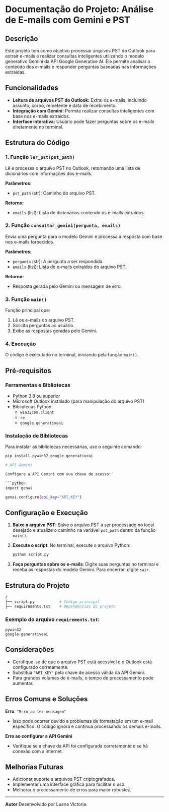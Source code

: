 # Documentação do Projeto: Análise de E-mails com Gemini e PST

## Descrição
Este projeto tem como objetivo processar arquivos PST do Outlook para extrair e-mails e realizar consultas inteligentes utilizando o modelo generativo Gemini da API Google Generative AI. Ele permite analisar o conteúdo dos e-mails e responder perguntas baseadas nas informações extraídas.

## Funcionalidades
- **Leitura de arquivos PST do Outlook:** Extrai os e-mails, incluindo assunto, corpo, remetente e data de recebimento.
- **Integração com Gemini:** Permite realizar consultas inteligentes com base nos e-mails extraídos.
- **Interface interativa:** Usuário pode fazer perguntas sobre os e-mails diretamente no terminal.

## Estrutura do Código

### 1. **Função `ler_pst(pst_path)`**
Lê e processa o arquivo PST no Outlook, retornando uma lista de dicionários com informações dos e-mails.

**Parâmetros:**
- `pst_path` (str): Caminho do arquivo PST.

**Retorno:**
- `emails` (list): Lista de dicionários contendo os e-mails extraídos.

### 2. **Função `consultar_gemini(pergunta, emails)`**
Envia uma pergunta para o modelo Gemini e processa a resposta com base nos e-mails fornecidos.

**Parâmetros:**
- `pergunta` (str): A pergunta a ser respondida.
- `emails` (list): Lista de e-mails extraídos do arquivo PST.

**Retorno:**
- Resposta gerada pelo Gemini ou mensagem de erro.

### 3. **Função `main()`**
Função principal que:
1. Lê os e-mails do arquivo PST.
2. Solicita perguntas ao usuário.
3. Exibe as respostas geradas pelo Gemini.

### 4. **Execução**
O código é executado no terminal, iniciando pela função `main()`.

## Pré-requisitos

### Ferramentas e Bibliotecas
- Python 3.8 ou superior
- Microsoft Outlook instalado (para manipulação do arquivo PST)
- Bibliotecas Python:
  - `win32com.client`
  - `re`
  - `google.generativeai`

### Instalação de Bibliotecas
Para instalar as bibliotecas necessárias, use o seguinte comando:
```bash
pip install pywin32 google-generativeai

# API Gemini

Configure a API Gemini com sua chave de acesso:

```python
import genai

genai.configure(api_key="API_KEY")
```

## Configuração e Execução

1. **Baixe o arquivo PST**: Salve o arquivo PST a ser processado no local desejado e atualize o caminho na variável `pst_path` dentro da função `main()`.

2. **Execute o script**: No terminal, execute o arquivo Python:

   ```bash
   python script.py
   ```

3. **Faça perguntas sobre os e-mails**: Digite suas perguntas no terminal e receba as respostas do modelo Gemini. Para encerrar, digite `sair`.

## Estrutura do Projeto

```bash
/
├── script.py           # Código principal
├── requirements.txt    # Dependências do projeto
```

### Exemplo do arquivo `requirements.txt`:

```
pywin32
google-generativeai
```

## Considerações

- Certifique-se de que o arquivo PST está acessível e o Outlook está configurado corretamente.
- Substitua `"API_KEY"` pela chave de acesso válida da API Gemini.
- Para grandes volumes de e-mails, o tempo de processamento pode aumentar.

## Erros Comuns e Soluções

**Erro**: `"Erro ao ler mensagem"`

- Isso pode ocorrer devido a problemas de formatação em um e-mail específico. O código ignora e continua processando os demais e-mails.

**Erro ao configurar a API Gemini**

- Verifique se a chave da API foi configurada corretamente e se há conexão com a internet.

## Melhorias Futuras

- Adicionar suporte a arquivos PST criptografados.
- Implementar uma interface gráfica para facilitar o uso.
- Melhorar o processamento de erros para maior robustez.

---

**Autor**
Desenvolvido por Luana Victoria.
